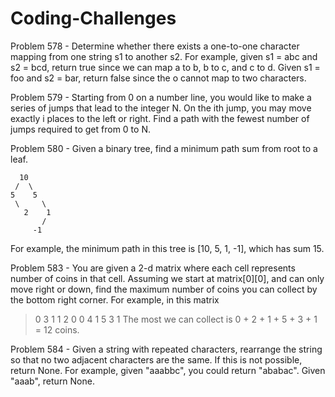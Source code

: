 # Coding-Challenges
Problem 578 - Determine whether there exists a one-to-one character mapping from one string s1 to another s2.
  For example, given s1 = abc and s2 = bcd, return true since we can map a to b, b to c, and c to d.
  Given s1 = foo and s2 = bar, return false since the o cannot map to two characters.

Problem 579 - Starting from 0 on a number line, you would like to make a series of jumps that lead to the integer N.
  On the ith jump, you may move exactly i places to the left or right.
  Find a path with the fewest number of jumps required to get from 0 to N.

Problem 580 - Given a binary tree, find a minimum path sum from root to a leaf.
```
  10
 /  \
5    5
 \     \
   2    1
       /
     -1
```
For example, the minimum path in this tree is [10, 5, 1, -1], which has sum 15.

Problem 583 - You are given a 2-d matrix where each cell represents number of coins in that cell. Assuming we start at matrix[0][0], and can only move right or down, find the maximum number of coins you can collect by the bottom right corner.
For example, in this matrix
>0 3 1 1
>2 0 0 4
>1 5 3 1
The most we can collect is 0 + 2 + 1 + 5 + 3 + 1 = 12 coins.

Problem 584 - Given a string with repeated characters, rearrange the string so that no two adjacent characters are the same. If this is not possible, return None.
  For example, given "aaabbc", you could return "ababac". Given "aaab", return None.
